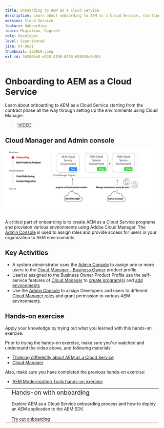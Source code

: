 ```yaml
---
title: Onboarding to AEM as a Cloud Service
description: Learn about onboarding to AEM as a Cloud Service, starting from the contract phase all the way to setting up environments using Cloud Manager.
version: Cloud Service
feature: Onboarding
topic: Migration, Upgrade
role: Developer
level: Experienced
jira: KT-8631
thumbnail: 336959.jpeg
exl-id: 9d2004e5-e928-4190-8298-695635c8e92c
---
```

# Onboarding to AEM as a Cloud Service 

Learn about onboarding to AEM as a Cloud Service starting from the contract phase all the way through setting up the environments using Cloud Manager.

>[!VIDEO](https://video.tv.adobe.com/v/336959?quality=12&learn=on)

## Cloud Manager and Admin console

![Onboarding high level diagram](assets/onboarding-diagram.png)

A critical part of onboarding is to create AEM as a Cloud Service programs and provision various environments using Adobe Cloud Manager. The [Admin Console](https://adminconsole.adobe.com/) is used to assign roles and provide access for users in your organization to AEM environments.

## Key Activities

+ A system administrator uses the [Admin Console](https://adminconsole.adobe.com/) to assign one or more users to the [Cloud Manager - Business Owner](https://experienceleague.adobe.com/docs/experience-manager-cloud-manager/using/requirements/setting-up-users-and-roles.html) product profile.
+ User(s) assigned to the Business Owner Product Profile use the self-service features of [Cloud Manager](https://experienceleague.adobe.com/docs/experience-manager-cloud-manager/using/introduction-to-cloud-manager.html) to [create program(s)](https://experienceleague.adobe.com/docs/experience-manager-cloud-service/implementing/using-cloud-manager/production-programs/creating-production-program.html) and [add environments](https://experienceleague.adobe.com/docs/experience-manager-cloud-service/implementing/using-cloud-manager/manage-environments.html)
+ Use the [Admin Console](https://adminconsole.adobe.com/) to assign Developers and users to different [Cloud Manager roles](https://experienceleague.adobe.com/docs/experience-manager-cloud-manager/using/requirements/setting-up-users-and-roles.html) and grant permission to various AEM environments.

## Hands-on exercise

Apply your knowledge by trying out what you learned with this hands-on exercise.

Prior to trying the hands-on exercise, make sure you've watched and understand the video above, and following materials:

+ [Thinking differently about AEM as a Cloud Service](./introduction.md)
+ [Cloud Manager](./cloud-manager.md)

Also, make sure you have completed the previous hands-on exercise:

+ [AEM Modernization Tools hands-on exercise](./aem-modernization-tools.md#hands-on-exercise)

<table style="border-width:0">
    <tr>
        <td style="width:150px">
            <a  rel="noreferrer"
                target="_blank"
                href="https://github.com/adobe/aem-cloud-engineering-video-series-exercises/tree/session3-onboarding#bootcamp---session-3-on-boarding"><img alt="Hands-on exercise GitHub repository" src="./assets/github.png"/>
            </a>        
        </td>
        <td style="width:100%;margin-bottom:1rem;">
            <div style="font-size:1.25rem;font-weight:400;">Hands-on with onboarding</div>
            <p style="margin:1rem 0">
                Explore AEM as a Cloud Service onboarding process and how to deploy an AEM application to the AEM SDK.
            </p>
            <a  rel="noreferrer"
                target="_blank"
                href="https://github.com/adobe/aem-cloud-engineering-video-series-exercises/tree/session3-onboarding#bootcamp---session-3-on-boarding" class="spectrum-Button spectrum-Button--primary spectrum-Button--sizeM">
                <span class="spectrum-Button-label has-no-wrap has-text-weight-bold">Try out onboarding</span>
            </a>
        </td>
    </tr>
</table>
